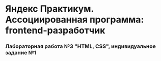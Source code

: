 # Яндекс Практикум. Ассоциированная программа: frontend-разработчик
### Лабораторная работа №3 "HTML, CSS", индивидуальное задание №1
